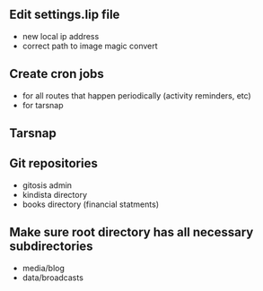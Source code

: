 ## Edit settings.lip file
- new local ip address
- correct path to image magic convert 

## Create cron jobs
- for all routes that happen periodically (activity reminders, etc)
- for tarsnap

## Tarsnap

## Git repositories
- gitosis admin
- kindista directory
- books directory (financial statments)

## Make sure root directory has all necessary subdirectories
- media/blog
- data/broadcasts
